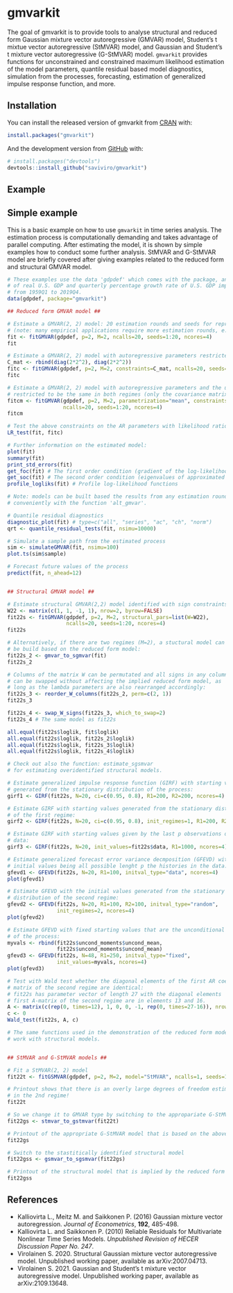 
<!-- README.md is generated from README.Rmd. Please edit that file -->

# gmvarkit

<!-- badges: start -->
<!-- badges: end -->

The goal of gmvarkit is to provide tools to analyse structural and
reduced form Gaussian mixture vector autoregressive (GMVAR) model,
Student’s t mixtue vector autoregressive (StMVAR) model, and Gaussian
and Student’s t mixture vector autoregressive (G-StMVAR) model.
`gmvarkit` provides functions for unconstrained and constrained maximum
likelihood estimation of the model parameters, quantile residual based
model diagnostics, simulation from the processes, forecasting,
estimation of generalized impulse response function, and more.

## Installation

You can install the released version of gmvarkit from
[CRAN](https://CRAN.R-project.org) with:

``` r
install.packages("gmvarkit")
```

And the development version from [GitHub](https://github.com/) with:

``` r
# install.packages("devtools")
devtools::install_github("saviviro/gmvarkit")
```

## Example

## Simple example

This is a basic example on how to use `gmvarkit` in time series
analysis. The estimation process is computationally demanding and takes
advantage of parallel computing. After estimating the model, it is shown
by simple examples how to conduct some further analysis. StMVAR and
G-StMVAR model are briefly covered after giving examples related to the
reduced form and structural GMVAR model.

``` r
# These examples use the data 'gdpdef' which comes with the package, and contains the quarterly percentage growth rate
# of real U.S. GDP and quarterly percentage growth rate of U.S. GDP implicit price deflator, covering the period 
# from 1959Q1 to 2019Q4.
data(gdpdef, package="gmvarkit")

## Reduced form GMVAR model ##

# Estimate a GMVAR(2, 2) model: 20 estimation rounds and seeds for reproducible results
# (note: many empirical applications require more estimation rounds, e.g., hundreds).
fit <- fitGMVAR(gdpdef, p=2, M=2, ncalls=20, seeds=1:20, ncores=4)
fit

# Estimate a GMVAR(2, 2) model with autoregressive parameters restricted to be the same for all regimes
C_mat <- rbind(diag(2*2^2), diag(2*2^2))
fitc <- fitGMVAR(gdpdef, p=2, M=2, constraints=C_mat, ncalls=20, seeds=1:20, ncores=4)
fitc

# Estimate a GMVAR(2, 2) model with autoregressive parameters and the unconditional means
# restricted to be the same in both regimes (only the covariance matrix varies)
fitcm <- fitGMVAR(gdpdef, p=2, M=2, parametrization="mean", constraints=C_mat, same_means=list(1:2),
                  ncalls=20, seeds=1:20, ncores=4)
fitcm 

# Test the above constraints on the AR parameters with likelihood ratio test:
LR_test(fit, fitc)

# Further information on the estimated model:
plot(fit)
summary(fit)
print_std_errors(fit)
get_foc(fit) # The first order condition (gradient of the log-likelihood function)
get_soc(fit) # The second order condition (eigenvalues of approximated Hessian)
profile_logliks(fit) # Profile log-likelihood functions

# Note: models can be built based the results from any estimation round 
# conveniently with the function 'alt_gmvar'.

# Quantile residual diagnostics
diagnostic_plot(fit) # type=c("all", "series", "ac", "ch", "norm")
qrt <- quantile_residual_tests(fit, nsimu=10000)

# Simulate a sample path from the estimated process
sim <- simulateGMVAR(fit, nsimu=100)
plot.ts(sim$sample)

# Forecast future values of the process
predict(fit, n_ahead=12)


## Structural GMVAR model ##

# Estimate structural GMVAR(2,2) model identified with sign constraints:
W22 <- matrix(c(1, 1, -1, 1), nrow=2, byrow=FALSE)
fit22s <- fitGMVAR(gdpdef, p=2, M=2, structural_pars=list(W=W22),
                   ncalls=20, seeds=1:20, ncores=4)
fit22s

# Alternatively, if there are two regimes (M=2), a stuctural model can 
# be build based on the reduced form model:
fit22s_2 <- gmvar_to_sgmvar(fit)
fit22s_2

# Columns of the matrix W can be permutated and all signs in any column
# can be swapped without affecting the implied reduced form model, as 
# long as the lambda parameters are also rearranged accordingly: 
fit22s_3 <- reorder_W_columns(fit22s_2, perm=c(2, 1))
fit22s_3

fit22s_4 <- swap_W_signs(fit22s_3, which_to_swap=2)
fit22s_4 # The same model as fit22s

all.equal(fit22s$loglik, fit$loglik)
all.equal(fit22s$loglik, fit22s_2$loglik)
all.equal(fit22s$loglik, fit22s_3$loglik)
all.equal(fit22s$loglik, fit22s_4$loglik)

# Check out also the function: estimate_sgsmvar
# for estimating overidentified structural models.

# Estimate generalized impulse response function (GIRF) with starting values
# generated from the stationary distribution of the process:
girf1 <- GIRF(fit22s, N=20, ci=c(0.95, 0.8), R1=200, R2=200, ncores=4)

# Estimate GIRF with starting values generated from the stationary distribution
# of the first regime:
girf2 <- GIRF(fit22s, N=20, ci=c(0.95, 0.8), init_regimes=1, R1=200, R2=200, ncores=4)

# Estimate GIRF with starting values given by the last p observations of the
# data:
girf3 <- GIRF(fit22s, N=20, init_values=fit22s$data, R1=1000, ncores=4)

# Estimate generalized forecast error variance decmposition (GFEVD) with the
# initial values being all possible lenght p the histories in the data:
gfevd1 <- GFEVD(fit22s, N=20, R1=100, initval_type="data", ncores=4)
plot(gfevd1)

# Estimate GFEVD with the initial values generated from the stationary
# distribution of the second regime:
gfevd2 <- GFEVD(fit22s, N=20, R1=100, R2=100, initval_type="random",
                init_regimes=2, ncores=4)
plot(gfevd2)

# Estimate GFEVD with fixed starting values that are the unconditional mean
# of the process: 
myvals <- rbind(fit22s$uncond_moments$uncond_mean,
                fit22s$uncond_moments$uncond_mean)
gfevd3 <- GFEVD(fit22s, N=48, R1=250, initval_type="fixed",
                init_values=myvals, ncores=4)
plot(gfevd3)

# Test with Wald test whether the diagonal elements of the first AR coefficient
# matrix of the second regime are identical:
# fit22s has parameter vector of length 27 with the diagonal elements  of the
# first A-matrix of the second regime are in elements 13 and 16.
A <- matrix(c(rep(0, times=12), 1, 0, 0, -1, rep(0, times=27-16)), nrow=1, ncol=27)
c <- 0
Wald_test(fit22s, A, c)

# The same functions used in the demonstration of the reduced form model also
# work with structural models.


## StMVAR and G-StMVAR models ##

# Fit a StMVAR(2, 2) model
fit22t <- fitGSMVAR(gdpdef, p=2, M=2, model="StMVAR", ncalls=1, seeds=1)

# Printout shows that there is an overly large degrees of freedom estimate
# in the 2nd regime!
fit22t

# So we change it to GMVAR type by switching to the appropariate G-StMVAR model
fit22gs <- stmvar_to_gstmvar(fit22t) 

# Printout of the appropriate G-StMVAR model that is based on the above StMVAR model.
fit22gs 

# Switch to the stastitically identified structural model
fit22gss <- gsmvar_to_sgsmvar(fit22gs)

# Printout of the structural model that is implied by the reduced form model
fit22gss
```

## References

-   Kalliovirta L., Meitz M. and Saikkonen P. (2016) Gaussian mixture
    vector autoregression. *Journal of Econometrics*, **192**, 485-498.
-   Kalliovirta L. and Saikkonen P. (2010) Reliable Residuals for
    Multivariate Nonlinear Time Series Models. *Unpublished Revision of
    HECER Discussion Paper No. 247*.
-   Virolainen S. 2020. Structural Gaussian mixture vector
    autoregressive model. Unpublished working paper, available as
    arXiv:2007.04713.
-   Virolainen S. 2021. Gaussian and Student’s t mixture vector
    autoregressive model. Unpublished working paper, available as
    arXiv:2109.13648.
